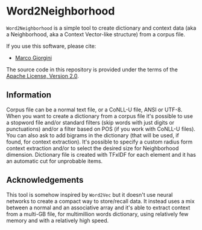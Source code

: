 Word2Neighborhood
====

`Word2Neighborhood` is a simple tool to create dictionary and context data (aka a Neighborhood, aka a Context Vector-like structure) from a corpus file.

If you use this software, please cite:
* [Marco Giorgini](http://www.marcogiorgini.com)

The source code in this repository is provided under the terms of the [Apache License, Version 2.0](http://www.apache.org/licenses/LICENSE-2.0.html).

## Information

Corpus file can be a normal text file, or a CoNLL-U file, ANSI or UTF-8.
When you want to create a dictionary from a corpus file it's possible to use a stopword file and/or standard filters (skip words with just digits or punctuations) and/or a filter based on POS (if you work with CoNLL-U files). You can also ask to add bigrams in the dictionary (that will be used, if found, for context extraction).
It's possible to specify a custom radius form context extraction and/or to select the desired size for Neighborhood dimension.
Dictionary file is created with TFxIDF for each element and it has an automatic cut for unprobable items.

## Acknowledgements

This tool is somehow inspired by `Word2Vec` but it doesn't use neural networks to create a compact way to store/recall data. 
It instead uses a mix between a normal and an associative array and it's able to extract context from a multi-GB file, for multimillion words dictionary, using relatively few memory and with a relatively high speed.

